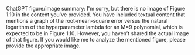 ChatGPT figure/image summary: I'm sorry, but there is no image of Figure 1.10 in the content you've provided. You have included textual content that mentions a graph of the root-mean-square error versus the natural logarithm of the hyperparameter lambda for an M=9 polynomial, which is expected to be in Figure 1.10. However, you haven’t shared the actual image of that figure. If you would like me to analyze the mentioned figure, please provide the appropriate image.